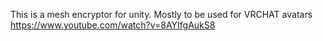 This is a mesh encryptor for unity. Mostly to be used for VRCHAT avatars
https://www.youtube.com/watch?v=8AYIfgAukS8

